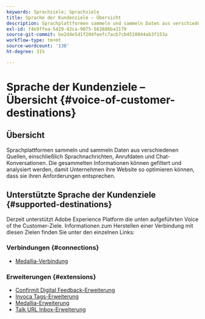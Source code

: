 ```yaml
---
keywords: Sprachziele; Sprachziele
title: Sprache der Kundenziele – Übersicht
description: Sprachplattformen sammeln und sammeln Daten aus verschiedenen Quellen, einschließlich Sprachnachrichten, Anrufdaten und Chat-Konversationen. Die gesammelten Informationen können gefiltert und analysiert werden, damit Unternehmen ihre Website so optimieren können, dass sie ihren Anforderungen entsprechen.
exl-id: f4e9ffea-5429-42ca-9075-562686ba3179
source-git-commit: be2d4e5d1f204feefc7acb7cb4518044ab3f153a
workflow-type: tm+mt
source-wordcount: '138'
ht-degree: 31%

---
```


# Sprache der Kundenziele – Übersicht {#voice-of-customer-destinations}

## Übersicht

Sprachplattformen sammeln und sammeln Daten aus verschiedenen Quellen, einschließlich Sprachnachrichten, Anrufdaten und Chat-Konversationen. Die gesammelten Informationen können gefiltert und analysiert werden, damit Unternehmen ihre Website so optimieren können, dass sie ihren Anforderungen entsprechen.

## Unterstützte Sprache der Kundenziele {#supported-destinations}

Derzeit unterstützt Adobe Experience Platform die unten aufgeführten Voice of the Customer-Ziele. Informationen zum Herstellen einer Verbindung mit diesen Zielen finden Sie unter den einzelnen Links:

### Verbindungen {#connections}

* [Medallia-Verbindung](/help/destinations/catalog/voice/medallia-connector.md)

### Erweiterungen {#extensions}

* [Confirmit Digital Feedback-Erweiterung](confirmit-digital-feedback.md)
* [Invoca Tags-Erweiterung](invoca.md)
* [Medallia-Erweiterung](medallia.md)
* [Talk URL Inbox-Erweiterung](talkurl.md)
